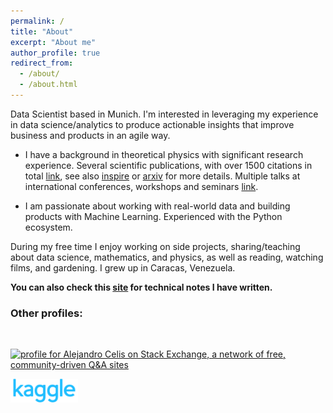 ```yaml
---
permalink: /
title: "About"
excerpt: "About me"
author_profile: true
redirect_from: 
  - /about/
  - /about.html
---
```


Data Scientist based in Munich. I'm interested in leveraging my experience in data science/analytics to produce actionable insights that improve business and products in an agile way. 

- I have a background in theoretical physics with significant research experience. Several scientific publications, with over 1500 citations in total [link](https://celis.github.io/files/list_of_publications.pdf), see also [inspire](https://labs.inspirehep.net/authors/1189874) or [arxiv](https://arxiv.org/a/celis_a_1.html) for more details. Multiple talks at international conferences, workshops and seminars [link](https://celis.github.io/files/conferences.pdf).   


- I am passionate about working with real-world data and building products with Machine Learning.  Experienced with the Python ecosystem. 


During my free time I enjoy working on side projects, sharing/teaching about data science, mathematics, and physics, as well as reading, watching films, and gardening. I grew up in Caracas, Venezuela.


**You can also check this [site](https://celis.github.io/personal/) for technical notes I have written.**

### Other profiles:

<br>

 <a href="https://stackexchange.com/users/14656958/alejandro-celis"><img src="https://stackexchange.com/users/flair/14656958.png" width="208" height="58" alt="profile for Alejandro Celis on Stack Exchange, a network of free, community-driven Q&amp;A sites" title="profile for Alejandro Celis on Stack Exchange, a network of free, community-driven Q&amp;A sites" /></a>


 <a href="https://www.kaggle.com/alejandrocelis"><img src="../images/site-logo.png" width="108" height="38" alt="an online community of data scientists and machine learning practitioners" title="an online community of data scientists and machine learning practitioners"></a>
